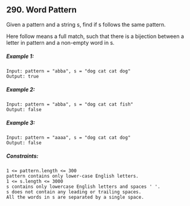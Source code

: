 ﻿## 290. Word Pattern

Given a pattern and a string s, find if s follows the same pattern.

Here follow means a full match, such that there is a bijection between a letter in pattern and a non-empty word in s.

##### Example 1:

    Input: pattern = "abba", s = "dog cat cat dog"
    Output: true

##### Example 2:

    Input: pattern = "abba", s = "dog cat cat fish"
    Output: false

##### Example 3:

    Input: pattern = "aaaa", s = "dog cat cat dog"
    Output: false

##### Constraints:

    1 <= pattern.length <= 300
    pattern contains only lower-case English letters.
    1 <= s.length <= 3000
    s contains only lowercase English letters and spaces ' '.
    s does not contain any leading or trailing spaces.
    All the words in s are separated by a single space.